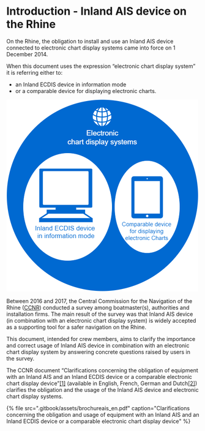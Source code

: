 # Introduction - Inland AIS device on the Rhine

On the Rhine, the obligation to install and use an Inland AIS device connected to electronic chart display systems came into force on 1 December 2014.

When this document uses the expression “electronic chart display system” it is referring either to:

* an Inland ECDIS device in information mode
* or a comparable device for displaying electronic charts.

![](.gitbook/assets/0%20%282%29.png)

Between 2016 and 2017, the Central Commission for the Navigation of the Rhine \([CCNR](https://www.ccr-zkr.org/)\) conducted a survey among boatmaster\(s\), authorities and installation firms. The main result of the survey was that Inland AIS device \(in combination with an electronic chart display system\) is widely accepted as a supporting tool for a safer navigation on the Rhine.

This document, intended for crew members, aims to clarify the importance and correct usage of Inland AIS device in combination with an electronic chart display system by answering concrete questions raised by users in the survey.

The CCNR document “Clarifications concerning the obligation of equipment with an Inland AIS and an Inland ECDIS device or a comparable electronic chart display device”[\[1\]]() \(available in English, French, German and Dutch[\[2\]]()\) clarifies the obligation and the usage of the Inland AIS device and electronic chart display systems.

{% file src=".gitbook/assets/brochureais\_en.pdf" caption="Clarifications concerning the obligation and usage of equipment with an Inland AIS and an Inland ECDIS device or a comparable electronic chart display device" %}




